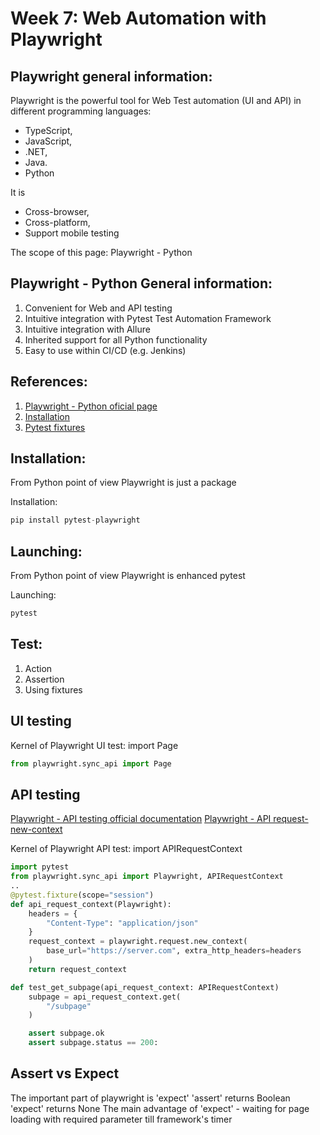 # Week 7: Web Automation with Playwright

## Playwright general information:
Playwright is the powerful tool for Web Test automation (UI and API) in different programming languages:
- TypeScript, 
- JavaScript,
- .NET,
- Java.
- Python

It is 
- Cross-browser,
- Cross-platform,
- Support mobile testing

The scope of this page: Playwright - Python

## Playwright - Python General information:
1. Convenient for Web and API testing
2. Intuitive integration with Pytest Test Automation Framework
3. Intuitive integration with Allure
4. Inherited  support for all Python functionality
5. Easy to use within CI/CD (e.g. Jenkins)

## References:

1. [Playwright - Python oficial page](https://playwright.dev/python/)
2. [Installation](https://playwright.dev/python/docs/intro)
3. [Pytest fixtures](https://docs.pytest.org/en/6.2.x/fixture.html#autouse-fixtures-fixtures-you-don-t-have-to-request)

## Installation:
From Python point of view Playwright is just a package

Installation: 
```python
pip install pytest-playwright
```

## Launching:
From Python point of view Playwright is enhanced pytest

Launching: 
```python
pytest
```

## Test:
1. Action
2. Assertion
3. Using fixtures

## UI testing
Kernel of Playwright UI test: import Page

```python
from playwright.sync_api import Page
```
## API testing
[Playwright - API testing official documentation]([https://playwright.dev/python](https://playwright.dev/python/docs/api-testing)/)
[Playwright - API request-new-context]([https://playwright.dev/python](https://playwright.dev/python/docs/api-testing)/)

Kernel of  Playwright API test: import APIRequestContext

```python
import pytest
from playwright.sync_api import Playwright, APIRequestContext
..
@pytest.fixture(scope="session")
def api_request_context(Playwright):
    headers = {
        "Content-Type": "application/json"
    }
    request_context = playwright.request.new_context(
        base_url="https://server.com", extra_http_headers=headers
    )
    return request_context

def test_get_subpage(api_request_context: APIRequestContext)
    subpage = api_request_context.get(
        "/subpage"
    )

    assert subpage.ok
    assert subpage.status == 200:
```

## Assert vs Expect
The important part of playwright is 'expect'
'assert' returns Boolean
'expect' returns None
The main advantage of 'expect' - waiting for page loading with required parameter till framework's timer

